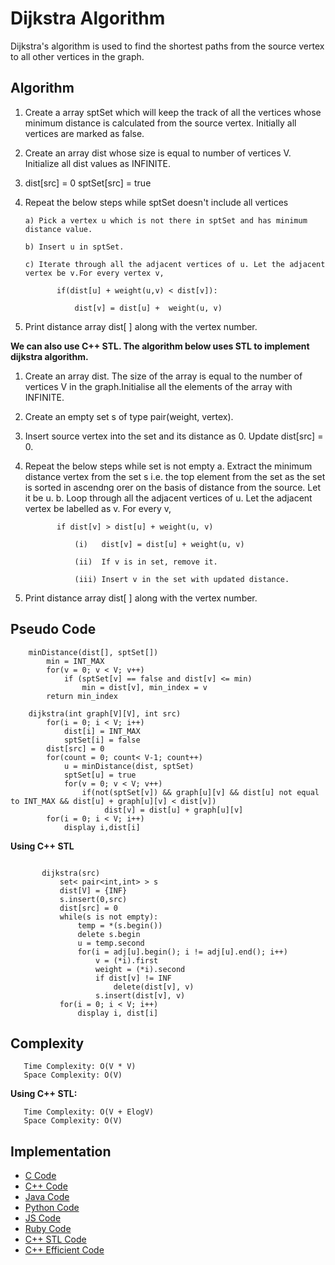# Dijkstra Algorithm

Dijkstra's algorithm is used to find the shortest paths from the source vertex to all other vertices in the graph. 

## Algorithm

1) Create a array sptSet which will keep the track of all the vertices whose minimum distance is calculated from the source vertex. Initially all vertices are marked as false.

2) Create an array dist whose size is equal to number of vertices V. Initialize all dist values as INFINITE.

3) dist[src] = 0
   sptSet[src] = true

4) Repeat the below steps while sptSet doesn't include all vertices

       a) Pick a vertex u which is not there in sptSet and has minimum distance value.
       
       b) Insert u in sptSet.
       
       c) Iterate through all the adjacent vertices of u. Let the adjacent vertex be v.For every vertex v,
       
              if(dist[u] + weight(u,v) < dist[v]):
              
                  dist[v] = dist[u] +  weight(u, v)

5) Print distance array dist[ ] along with the vertex number.

**We can also use C++ STL. The algorithm below uses STL to implement dijkstra algorithm.**

1. Create an array dist. The size of the array is equal to the number of vertices V in the graph.Initialise all the elements of the array with INFINITE.
 
2. Create an empty set s of type pair(weight, vertex).

3. Insert source vertex into the set and its distance as 0.
   Update dist[src] = 0.

4. Repeat the below steps while set is not empty
       a. Extract the minimum distance vertex from the set s i.e. the top element from the set as the set is sorted in ascendng orer on the basis of distance from the source. Let it be u.
       b. Loop through all the adjacent vertices of u. Let the adjacent vertex be labelled as v. For every v, 
       
              if dist[v] > dist[u] + weight(u, v) 
              
                  (i)   dist[v] = dist[u] + weight(u, v)
                  
                  (ii)  If v is in set, remove it.
                  
                  (iii) Insert v in the set with updated distance.

5.  Print distance array dist[ ] along with the vertex number.

## Pseudo Code

```
    minDistance(dist[], sptSet[])
        min = INT_MAX
        for(v = 0; v < V; v++)
            if (sptSet[v] == false and dist[v] <= min) 
                min = dist[v], min_index = v
        return min_index

    dijkstra(int graph[V][V], int src)
        for(i = 0; i < V; i++)
            dist[i] = INT_MAX
            sptSet[i] = false
        dist[src] = 0
        for(count = 0; count< V-1; count++)
            u = minDistance(dist, sptSet)
            sptSet[u] = true
            for(v = 0; v < V; v++)
                if(not(sptSet[v]) && graph[u][v] && dist[u] not equal to INT_MAX && dist[u] + graph[u][v] < dist[v]) 
                     dist[v] = dist[u] + graph[u][v]
        for(i = 0; i < V; i++)
            display i,dist[i]
```

**Using C++ STL**

```  
        
       dijkstra(src)
           set< pair<int,int> > s
           dist[V] = {INF}
           s.insert(0,src)
           dist[src] = 0
           while(s is not empty):
               temp = *(s.begin())
               delete s.begin
               u = temp.second
               for(i = adj[u].begin(); i != adj[u].end(); i++)
                   v = (*i).first
                   weight = (*i).second
                   if dist[v] != INF
                       delete(dist[v], v)
                   s.insert(dist[v], v)
           for(i = 0; i < V; i++)
               display i, dist[i]
```
       
## Complexity
       Time Complexity: O(V * V)
       Space Complexity: O(V)
       
 **Using C++ STL:**
 
       Time Complexity: O(V + ElogV)
       Space Complexity: O(V)

 ## Implementation
 * [C Code](https://github.com/jainaman224/Algo_Ds_Notes/blob/master/Dijkstra_Algorithm/Dijkstra_Algorithm.c)
 * [C++ Code](https://github.com/jainaman224/Algo_Ds_Notes/blob/master/Dijkstra_Algorithm/Dijkstra_Algorithm.cpp)
 * [Java Code](https://github.com/jainaman224/Algo_Ds_Notes/blob/master/Dijkstra_Algorithm/Dijkstra_Algorithm.java)
 * [Python Code](https://github.com/jainaman224/Algo_Ds_Notes/blob/master/Dijkstra_Algorithm/Dijkstra_Algorithm.py)
 * [JS Code](https://github.com/jainaman224/Algo_Ds_Notes/blob/master/Dijkstra_Algorithm/Dijkstra_Algorithm.js)
 * [Ruby Code](https://github.com/jainaman224/Algo_Ds_Notes/blob/master/Dijkstra_Algorithm/Dijkstra_Algorithm.rb)
 * [C++ STL Code](https://github.com/jainaman224/Algo_Ds_Notes/blob/master/Dijkstra_Algorithm/Dijkstra_Algorithm_STL.cpp)
 * [C++ Efficient Code](https://github.com/jainaman224/Algo_Ds_Notes/blob/master/Dijkstra_Algorithm/Dijkstra_Efficient.cpp)
 
